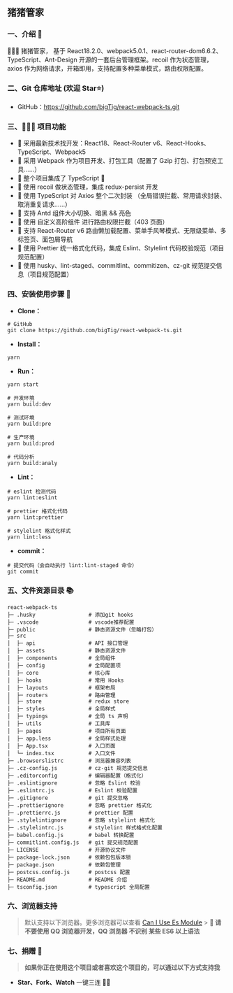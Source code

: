 ## 猪猪管家

### 一、介绍 📖

🚀🚀🚀 猪猪管家， 基于 React18.2.0、webpack5.0.1、react-router-dom6.6.2、TypeScript、Ant-Design 开源的一套后台管理框架。recoil 作为状态管理，axios 作为网络请求，开箱即用，支持配置多种菜单模式，路由权限配置。

### 二、Git 仓库地址 (欢迎 Star⭐)

- GitHub：https://github.com/bigTig/react-webpack-ts.git

### 三、🔨🔨🔨 项目功能

- 🚀 采用最新技术找开发：React18、React-Router v6、React-Hooks、TypeScript、Webpack5
- 🚀 采用 Webpack 作为项目开发、打包工具（配置了 Gzip 打包、打包预览工具……）
- 🚀 整个项目集成了 TypeScript 🤣
- 🚀 使用 recoil 做状态管理，集成 redux-persist 开发
- 🚀 使用 TypeScript 对 Axios 整个二次封装 （全局错误拦截、常用请求封装、取消重复请求……）
- 🚀 支持 Antd 组件大小切换、暗黑 && 亮色
- 🚀 使用 自定义高阶组件 进行路由权限拦截（403 页面）
- 🚀 支持 React-Router v6 路由懒加载配置、菜单手风琴模式、无限级菜单、多标签页、面包屑导航
- 🚀 使用 Prettier 统一格式化代码，集成 Eslint、Stylelint 代码校验规范（项目规范配置）
- 🚀 使用 husky、lint-staged、commitlint、commitizen、cz-git 规范提交信息（项目规范配置）

### 四、安装使用步骤 📑

- **Clone：**

```text
# GitHub
git clone https://github.com/bigTig/react-webpack-ts.git
```

- **Install：**

```text
yarn
```

- **Run：**

```text
yarn start
```

```text
# 开发环境
yarn build:dev

# 测试环境
yarn build:pre

# 生产环境
yarn build:prod

# 代码分析
yarn build:analy
```

- **Lint：**

```text
# eslint 检测代码
yarn lint:eslint

# prettier 格式化代码
yarn lint:prettier

# stylelint 格式化样式
yarn lint:less
```

- **commit：**

```text
# 提交代码（会自动执行 lint:lint-staged 命令）
git commit
```

### 五、文件资源目录 📚

```text
react-webpack-ts
├─ .husky                 # 添加git hooks
├─ .vscode                # vscode推荐配置
├─ public                 # 静态资源文件（忽略打包）
├─ src
│  ├─ api                 # API 接口管理
│  ├─ assets              # 静态资源文件
│  ├─ components          # 全局组件
│  ├─ config              # 全局配置项
│  ├─ core                # 核心库
│  ├─ hooks               # 常用 Hooks
│  ├─ layouts             # 框架布局
│  ├─ routers             # 路由管理
│  ├─ store               # redux store
│  ├─ styles              # 全局样式
│  ├─ typings             # 全局 ts 声明
│  ├─ utils               # 工具库
│  ├─ pages               # 项目所有页面
│  ├─ app.less            # 全局样式处理
│  ├─ App.tsx             # 入口页面
│  └─ index.tsx           # 入口文件
├─ .browserslistrc        # 浏览器兼容列表
├─ .cz-config.js          # cz-git 规范提交信息
├─ .editorconfig          # 编辑器配置（格式化）
├─ .eslintignore          # 忽略 Eslint 校验
├─ .eslintrc.js           # Eslint 校验配置
├─ .gitignore             # git 提交忽略
├─ .prettierignore        # 忽略 prettier 格式化
├─ .prettierrc.js         # prettier 配置
├─ .stylelintignore       # 忽略 stylelint 格式化
├─ .stylelintrc.js        # stylelint 样式格式化配置
├─ babel.config.js        # babel 转换配置
├─ commitlint.config.js   # git 提交规范配置
├─ LICENSE                # 开源协议文件
├─ package-lock.json      # 依赖包包版本锁
├─ package.json           # 依赖包管理
├─ postcss.config.js      # postcss 配置
├─ README.md              # README 介绍
├─ tsconfig.json          # typescript 全局配置
```

### 六、浏览器支持

> 默认支持以下浏览器。更多浏览器可以查看 [Can I Use Es Module](https://caniuse.com/?search=ESModule) > **💢 请不要使用 QQ 浏览器开发，QQ 浏览器 不识别 某些 ES6 以上语法**

### 七、捐赠 🍵

> **如果你正在使用这个项目或者喜欢这个项目的，可以通过以下方式支持我**

- **Star、Fork、Watch** 一键三连 🚀🚀
